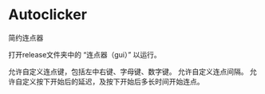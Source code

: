 # Autoclicker
简约连点器

打开release文件夹中的 “连点器（gui）” 以运行。

允许自定义连点键，包括左中右键、字母键、数字键。
允许自定义连点间隔。
允许自定义按下开始后的延迟，及按下开始后多长时间开始连点。
